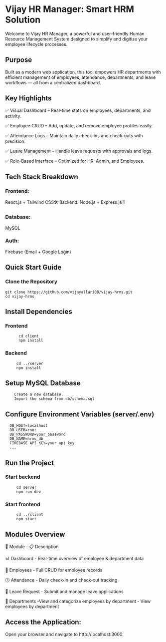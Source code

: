 # Vijay HR Manager: Smart HRM Solution

  Welcome to Vijay HR Manager, a powerful and user-friendly Human Resource Management System designed to simplify and digitize your employee lifecycle processes.

## Purpose

Built as a modern web application, this tool empowers HR departments with efficient management of employees, attendance, departments, and leave workflows — all from a centralized dashboard.

## Key Highlights

✅ Visual Dashboard – Real-time stats on employees, departments, and activity.

✅ Employee CRUD – Add, update, and remove employee profiles easily.

✅ Attendance Logs – Maintain daily check-ins and check-outs with precision.

✅ Leave Management – Handle leave requests with approvals and logs.

✅ Role-Based Interface – Optimized for HR, Admin, and Employees.

## Tech Stack Breakdown

  ### Frontend:  
  React.js + Tailwind CSS🛠 Backend: Node.js + Express.js🗄 
  ### Database: 
  MySQL
  ### Auth:  
  Firebase (Email + Google Login)

## Quick Start Guide

### Clone the Repository

    git clone https://github.com/vijayalluri08/vijay-hrms.git
    cd vijay-hrms

## Install Dependencies
### Frontend

          cd client
          npm install

### Backend

         cd ../server
         npm install

## Setup MySQL Database

        Create a new database.
        Import the schema from db/schema.sql

## Configure Environment Variables (server/.env)

      DB_HOST=localhost
      DB_USER=root
      DB_PASSWORD=your_password
      DB_NAME=hrms_db
      FIREBASE_API_KEY=your_api_key
      ...

 ## Run the Project
 
  ### Start backend
 
         cd server
         npm run dev

  ### Start frontend

         cd ../client
         npm start

## Modules Overview

🧩 Module      -                   📋 Description

📊 Dashboard   - Real-time overview of employee & department data


👤 Employees    - Full CRUD for employee records


🕒 Attendance    - Daily check-in and check-out tracking


📝 Leave Request   - Submit and manage leave applications


🏢 Departments       -View and categorize employees by department                       - View employees by department

## Access the Application:

Open your browser and navigate to http://localhost:3000.
